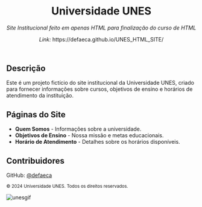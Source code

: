 <!DOCTYPE html>
<html lang="pt-BR">

<head>
    <meta charset="UTF-8">
    <meta name="viewport" content="width=device-width, initial-scale=1.0">
    <meta name="description" content="Projeto do site institucional da Universidade UNES.">
</head>

<body>
    <header>
        <h1>Universidade UNES</h1>
        <p><em>Site Institucional feito em apenas HTML para finalização do curso de HTML</em></p>
        <p><em>Link: </em>https://defaeca.github.io/UNES_HTML_SITE/</p>
    </header>
    <section>
        <h2>Descrição</h2>
        <p>Este é um projeto fictício do site institucional da Universidade UNES, criado para fornecer informações sobre cursos, objetivos de ensino e horários de atendimento da instituição.</p>
    </section>
    <section>
        <h2>Páginas do Site</h2>
        <ul>
            <li><strong>Quem Somos</strong> - Informações sobre a universidade.</li>
            <li><strong>Objetivos de Ensino</strong> - Nossa missão e metas educacionais.</li>
            <li><strong>Horário de Atendimento</strong> - Detalhes sobre os horários disponíveis.</li>
        </ul>
    </section>
    <section>
        <h2>Contribuidores</h2>
        <p>GitHub: <a href="https://github.com/defaeca" target="_blank">@defaeca</a></p>
    </section>
    <footer>
        <p><small>&copy; 2024 Universidade UNES. Todos os direitos reservados.</small></p>
    </footer>
</body>

</html>

![unesgif](https://github.com/user-attachments/assets/45c42fb9-68f8-43a5-8c63-0ab75d5f1a96)
